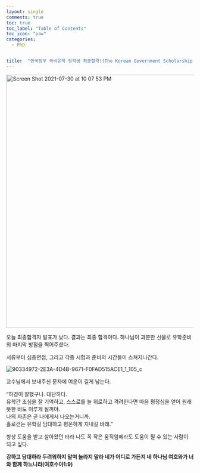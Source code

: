 ```yaml
---
layout: single
comments: true
toc: true
toc_label: "Table of Contents"
toc_icon: "paw"
categories:
  - PhD


title:  "한국정부 국비유학 장학생 최종합격!(The Korean Government Scholarship Application Result)"
---
```


<img width="679" alt="Screen Shot 2021-07-30 at 10 07 53 PM" src="https://user-images.githubusercontent.com/81342538/127657608-bebe4e97-e1ed-47ff-82e1-877e7481ae4a.png">   

오늘 최종합격자 발표가 났다. 결과는 최종 합격이다. 하나님이 과분한 선물로 유학준비의 마지막 방점을 찍어주셨다.

서류부터 심층면접, 그리고 각종 시험과 준비의 시간들이 스쳐지나간다.    


![90334972-2E3A-4D4B-9671-F0FAD515ACE1_1_105_c](https://user-images.githubusercontent.com/81342538/128575864-c5e0a776-d77a-41f3-9da5-a12828a66dfe.jpeg)   



교수님께서 보내주신 문자에 여운이 길게 남는다.   

“하경이 잘했구나. 대단하다.    
유학간 초심을 잘 기억하고, 스스로를 늘 위로하고 격려한다면 마음 평정심을 얻어 원래 뜻한 바도 이루게 될꺼야.   
나의 자존은 곧 나에게서 나오는거니까.   
홀로걷는 유학길 담대하고 평온하게 지내길 바래.”    



항상 도움을 받고 살아왔던 터라 나도 꼭 작은 움직임에라도 도움이 될 수 있는 사람이 되고 싶다.   


**강하고 담대하라 두려워하지 말며 놀라지 말라 네가 어디로 가든지 네 하나님 여호와가 너와 함께 하느니라(여호수아1:9)**
